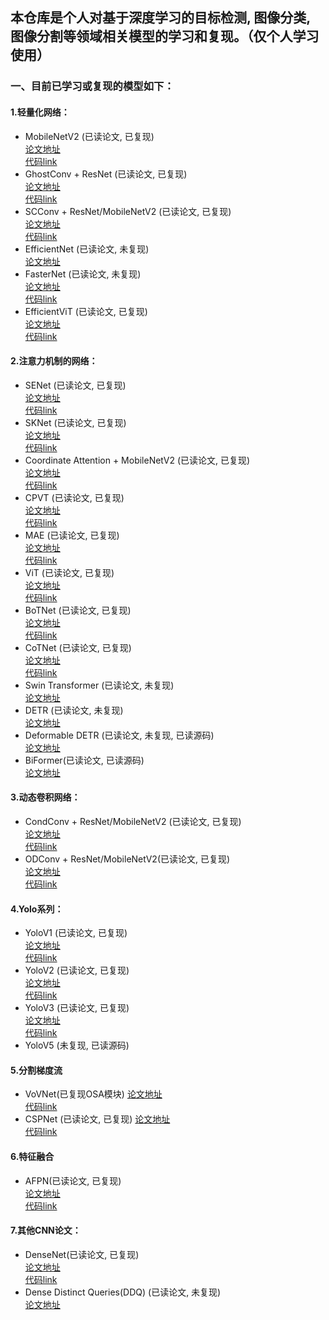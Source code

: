 ## 本仓库是个人对基于深度学习的目标检测, 图像分类, 图像分割等领域相关模型的学习和复现。（仅个人学习使用）

### 一、目前已学习或复现的模型如下：

#### 1.轻量化网络：
- MobileNetV2 (已读论文, 已复现)  
    [论文地址](https://arxiv.org/abs/1801.04381v4)    
    [代码link](https://github.com/syz247179876/cv-deep-learning/tree/main/network)
- GhostConv + ResNet (已读论文, 已复现)  
    [论文地址](https://arxiv.org/abs/1801.04381v4)    
    [代码link](https://github.com/syz247179876/cv-deep-learning/tree/main/other_utils/conv)
- SCConv + ResNet/MobileNetV2 (已读论文, 已复现)  
    [论文地址](https://openaccess.thecvf.com/content/CVPR2023/papers/Li_SCConv_Spatial_and_Channel_Reconstruction_Convolution_for_Feature_Redundancy_CVPR_2023_paper.pdf)  
    [代码link](https://github.com/syz247179876/cv-deep-learning/tree/main/other_utils/conv)
- EfficientNet (已读论文, 未复现)  
    [论文地址](https://arxiv.org/abs/1905.11946v5)  
- FasterNet (已读论文, 未复现)  
    [论文地址](https://openaccess.thecvf.com/content/CVPR2023/papers/Chen_Run_Dont_Walk_Chasing_Higher_FLOPS_for_Faster_Neural_Networks_CVPR_2023_paper.pdf)  
    [代码link](https://github.com/syz247179876/cv-deep-learning/tree/main/network)  
- EfficientViT (已读论文, 已复现)  
    [论文地址](https://openaccess.thecvf.com/content/CVPR2023/papers/Liu_EfficientViT_Memory_Efficient_Vision_Transformer_With_Cascaded_Group_Attention_CVPR_2023_paper.pdf)  
    [代码link](https://github.com/syz247179876/cv-deep-learning/tree/main/network)   

#### 2.注意力机制的网络：
- SENet (已读论文, 已复现)  
    [论文地址](https://arxiv.org/abs/1709.01507v4)  
    [代码link](https://github.com/syz247179876/cv-deep-learning/tree/main/Attention)
- SKNet (已读论文, 已复现)  
    [论文地址](https://arxiv.org/abs/1903.06586)  
    [代码link](https://github.com/syz247179876/cv-deep-learning/tree/main/Attention)
- Coordinate Attention + MobileNetV2 (已读论文, 已复现)  
    [论文地址](https://openaccess.thecvf.com/content/CVPR2021/papers/Hou_Coordinate_Attention_for_Efficient_Mobile_Network_Design_CVPR_2021_paper.pdf)  
    [代码link](https://github.com/syz247179876/cv-deep-learning/tree/main/Attention)
- CPVT (已读论文, 已复现)  
    [论文地址](https://arxiv.org/abs/2102.10882v3)  
    [代码link](https://github.com/syz247179876/cv-deep-learning/tree/main/Attention)
- MAE (已读论文, 已复现)  
    [论文地址](https://arxiv.org/abs/2111.06377v2)  
    [代码link](https://github.com/syz247179876/cv-deep-learning/tree/main/Attention)
- ViT (已读论文, 已复现)  
    [论文地址](https://arxiv.org/abs/2010.11929v2)    
    [代码link](https://github.com/syz247179876/cv-deep-learning/tree/main/image_classification)
- BoTNet (已读论文, 已复现)  
    [论文地址](https://openaccess.thecvf.com/content/CVPR2021/papers/Srinivas_Bottleneck_Transformers_for_Visual_Recognition_CVPR_2021_paper.pdf)  
    [代码link](https://github.com/syz247179876/cv-deep-learning/tree/main/network)
- CoTNet (已读论文, 已复现)  
    [论文地址](https://arxiv.org/abs/2107.12292)  
    [代码link](https://github.com/syz247179876/cv-deep-learning/tree/main/network)
- Swin Transformer (已读论文, 未复现)  
    [论文地址](https://openaccess.thecvf.com/content/ICCV2021/papers/Liu_Swin_Transformer_Hierarchical_Vision_Transformer_Using_Shifted_Windows_ICCV_2021_paper.pdf)  
- DETR (已读论文, 未复现)  
    [论文地址](https://arxiv.org/abs/2005.12872v3)  
- Deformable DETR (已读论文, 未复现, 已读源码)  
    [论文地址](https://openreview.net/pdf?id=gZ9hCDWe6ke)  
- BiFormer(已读论文, 已读源码)  
    [论文地址](https://paperswithcode.com/paper/biformer-vision-transformer-with-bi-level)


#### 3.动态卷积网络：
- CondConv + ResNet/MobileNetV2 (已读论文, 已复现)  
    [论文地址](https://arxiv.org/abs/1904.04971v3)  
    [代码link](https://github.com/syz247179876/cv-deep-learning/tree/main/network)
- ODConv + ResNet/MobileNetV2(已读论文, 已复现)  
    [论文地址](https://openreview.net/pdf?id=DmpCfq6Mg39)  
    [代码link](https://github.com/syz247179876/cv-deep-learning/tree/main/network)


#### 4.Yolo系列：
- YoloV1 (已读论文, 已复现)  
    [论文地址](https://arxiv.org/abs/1506.02640v5)  
    [代码link](https://github.com/syz247179876/cv-deep-learning/tree/main/object_detection)
- YoloV2 (已读论文, 已复现)  
    [论文地址](https://arxiv.org/abs/1612.08242v1)  
    [代码link](https://github.com/syz247179876/cv-deep-learning/tree/main/object_detection)
- YoloV3 (已读论文, 已复现)  
    [论文地址](https://arxiv.org/abs/1804.02767v1)  
    [代码link](https://github.com/syz247179876/cv-deep-learning/tree/main/object_detection)
- YoloV5 (未复现, 已读源码)  


#### 5.分割梯度流
- VoVNet(已复现OSA模块)
    [论文地址](https://arxiv.org/pdf/1904.09730v1.pdf)  
    [代码link](https://github.com/syz247179876/cv-deep-learning/tree/main/other_utils/conv)  
- CSPNet (已读论文, 已复现)
    [论文地址](https://arxiv.org/pdf/1911.11929v1.pdf)  
    [代码link](https://github.com/syz247179876/cv-deep-learning/tree/main/network)  


#### 6.特征融合
- AFPN(已读论文, 已复现)  
    [论文地址](https://arxiv.org/pdf/2306.15988v2.pdf)  
    [代码link](https://github.com/syz247179876/cv-deep-learning/tree/main/other_utils/conv)  

#### 7.其他CNN论文：
- DenseNet(已读论文, 已复现)  
    [论文地址](https://arxiv.org/pdf/1608.06993v5.pdf)    
    [代码link](https://github.com/syz247179876/cv-deep-learning/tree/main/network)    
- Dense Distinct Queries(DDQ) (已读论文, 未复现)  
    [论文地址](https://openaccess.thecvf.com/content/CVPR2023/papers/Zhang_Dense_Distinct_Query_for_End-to-End_Object_Detection_CVPR_2023_paper.pdf)  

